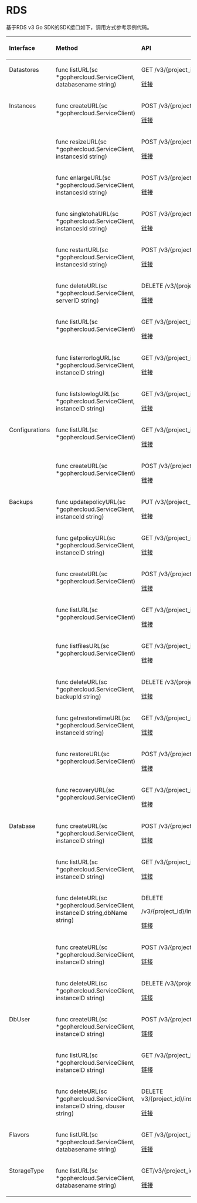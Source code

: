# RDS<a name="sdk_13_0010"></a>

基于RDS v3 Go SDK的SDK接口如下，调用方式参考示例代码。

<a name="table88286590166"></a>
<table><thead align="left"><tr id="row582865915163"><th class="cellrowborder" valign="top" width="26.25262526252625%" id="mcps1.1.4.1.1"><p id="p14828105991617"><a name="p14828105991617"></a><a name="p14828105991617"></a>Interface</p>
</th>
<th class="cellrowborder" valign="top" width="37.51375137513751%" id="mcps1.1.4.1.2"><p id="p1782875941610"><a name="p1782875941610"></a><a name="p1782875941610"></a>Method</p>
</th>
<th class="cellrowborder" valign="top" width="36.23362336233624%" id="mcps1.1.4.1.3"><p id="p58281959111614"><a name="p58281959111614"></a><a name="p58281959111614"></a>API</p>
</th>
</tr>
</thead>
<tbody><tr id="row11151923102211"><td class="cellrowborder" valign="top" width="26.25262526252625%" headers="mcps1.1.4.1.1 "><p id="p191151238224"><a name="p191151238224"></a><a name="p191151238224"></a>Datastores</p>
</td>
<td class="cellrowborder" valign="top" width="37.51375137513751%" headers="mcps1.1.4.1.2 "><p id="p11161723132212"><a name="p11161723132212"></a><a name="p11161723132212"></a>func listURL(sc *gophercloud.ServiceClient, databasename string)</p>
</td>
<td class="cellrowborder" valign="top" width="36.23362336233624%" headers="mcps1.1.4.1.3 "><p id="p811642342211"><a name="p811642342211"></a><a name="p811642342211"></a>GET /v3/{project_id}/datastores/{database_name}</p>
<p id="p1699013172311"><a name="p1699013172311"></a><a name="p1699013172311"></a><a href="https://support.huaweicloud.com/api-rds/rds_06_0001.html" target="_blank" rel="noopener noreferrer">链接</a></p>
</td>
</tr>
<tr id="row8829185951616"><td class="cellrowborder" rowspan="9" valign="top" width="26.25262526252625%" headers="mcps1.1.4.1.1 "><p id="p1082995919160"><a name="p1082995919160"></a><a name="p1082995919160"></a>Instances</p>
</td>
<td class="cellrowborder" valign="top" width="37.51375137513751%" headers="mcps1.1.4.1.2 "><p id="p882915596165"><a name="p882915596165"></a><a name="p882915596165"></a>func createURL(sc *gophercloud.ServiceClient)</p>
</td>
<td class="cellrowborder" valign="top" width="36.23362336233624%" headers="mcps1.1.4.1.3 "><p id="p7829959111613"><a name="p7829959111613"></a><a name="p7829959111613"></a>POST /v3/{project_id}/instances</p>
<p id="p118061537175715"><a name="p118061537175715"></a><a name="p118061537175715"></a><a href="https://support.huaweicloud.com/api-rds/rds_01_0002.html" target="_blank" rel="noopener noreferrer">链接</a></p>
</td>
</tr>
<tr id="row88291359181611"><td class="cellrowborder" valign="top" headers="mcps1.1.4.1.1 "><p id="p18829185991613"><a name="p18829185991613"></a><a name="p18829185991613"></a>func resizeURL(sc *gophercloud.ServiceClient, instancesId string)</p>
</td>
<td class="cellrowborder" valign="top" headers="mcps1.1.4.1.2 "><p id="p182925913163"><a name="p182925913163"></a><a name="p182925913163"></a>POST /v3/{project_id}/instances/{instance_id}/action</p>
<p id="p11580958287"><a name="p11580958287"></a><a name="p11580958287"></a><a href="https://support.huaweicloud.com/api-rds/rds_01_0101.html" target="_blank" rel="noopener noreferrer">链接</a></p>
</td>
</tr>
<tr id="row18385153271915"><td class="cellrowborder" valign="top" headers="mcps1.1.4.1.1 "><p id="p1638510322192"><a name="p1638510322192"></a><a name="p1638510322192"></a>func enlargeURL(sc *gophercloud.ServiceClient, instancesId string)</p>
</td>
<td class="cellrowborder" valign="top" headers="mcps1.1.4.1.2 "><p id="p17385123219198"><a name="p17385123219198"></a><a name="p17385123219198"></a>POST /v3/{project_id}/instances/{instance_id}/action</p>
<p id="p315010251896"><a name="p315010251896"></a><a name="p315010251896"></a><a href="https://support.huaweicloud.com/api-rds/rds_01_0102.html" target="_blank" rel="noopener noreferrer">链接</a></p>
</td>
</tr>
<tr id="row8260103516192"><td class="cellrowborder" valign="top" headers="mcps1.1.4.1.1 "><p id="p1726133581913"><a name="p1726133581913"></a><a name="p1726133581913"></a>func singletohaURL(sc *gophercloud.ServiceClient, instancesId string)</p>
</td>
<td class="cellrowborder" valign="top" headers="mcps1.1.4.1.2 "><p id="p32611235141918"><a name="p32611235141918"></a><a name="p32611235141918"></a>POST /v3/{project_id}/instances/{instance_id}/action</p>
<p id="p89321053171020"><a name="p89321053171020"></a><a name="p89321053171020"></a><a href="https://support.huaweicloud.com/api-rds/rds_01_0103.html" target="_blank" rel="noopener noreferrer">链接</a></p>
</td>
</tr>
<tr id="row415714292194"><td class="cellrowborder" valign="top" headers="mcps1.1.4.1.1 "><p id="p131581129111915"><a name="p131581129111915"></a><a name="p131581129111915"></a>func restartURL(sc *gophercloud.ServiceClient, instancesId string)</p>
</td>
<td class="cellrowborder" valign="top" headers="mcps1.1.4.1.2 "><p id="p11158029161918"><a name="p11158029161918"></a><a name="p11158029161918"></a>POST /v3/{project_id}/instances/{instance_id}/action</p>
<p id="p14348217171216"><a name="p14348217171216"></a><a name="p14348217171216"></a><a href="https://support.huaweicloud.com/api-rds/rds_06_0003.html" target="_blank" rel="noopener noreferrer">链接</a></p>
</td>
</tr>
<tr id="row17109926171913"><td class="cellrowborder" valign="top" headers="mcps1.1.4.1.1 "><p id="p5110826151918"><a name="p5110826151918"></a><a name="p5110826151918"></a>func deleteURL(sc *gophercloud.ServiceClient, serverID string)</p>
</td>
<td class="cellrowborder" valign="top" headers="mcps1.1.4.1.2 "><p id="p1110122641910"><a name="p1110122641910"></a><a name="p1110122641910"></a>DELETE /v3/{project_id}/instances/{instance_id}</p>
<p id="p8242145412123"><a name="p8242145412123"></a><a name="p8242145412123"></a><a href="https://support.huaweicloud.com/api-rds/rds_01_0003.html" target="_blank" rel="noopener noreferrer">链接</a></p>
</td>
</tr>
<tr id="row382912593166"><td class="cellrowborder" valign="top" headers="mcps1.1.4.1.1 "><p id="p1682915914169"><a name="p1682915914169"></a><a name="p1682915914169"></a>func listURL(sc *gophercloud.ServiceClient)</p>
</td>
<td class="cellrowborder" valign="top" headers="mcps1.1.4.1.2 "><p id="p7829155911165"><a name="p7829155911165"></a><a name="p7829155911165"></a>GET /v3/{project_id}/instances</p>
<p id="p8992127141515"><a name="p8992127141515"></a><a name="p8992127141515"></a><a href="https://support.huaweicloud.com/api-rds/rds_01_0004.html" target="_blank" rel="noopener noreferrer">链接</a></p>
</td>
</tr>
<tr id="row195415438615"><td class="cellrowborder" valign="top" headers="mcps1.1.4.1.1 "><p id="p14954124317617"><a name="p14954124317617"></a><a name="p14954124317617"></a>func listerrorlogURL(sc *gophercloud.ServiceClient, instanceID string)</p>
</td>
<td class="cellrowborder" valign="top" headers="mcps1.1.4.1.2 "><p id="p16954104319615"><a name="p16954104319615"></a><a name="p16954104319615"></a>GET /v3/{project_id}/instances/{instance_id}/errorlog</p>
<p id="p499513915710"><a name="p499513915710"></a><a name="p499513915710"></a><a href="https://support.huaweicloud.com/api-rds/rds_06_0004.html" target="_blank" rel="noopener noreferrer">链接</a></p>
</td>
</tr>
<tr id="row1498011461966"><td class="cellrowborder" valign="top" headers="mcps1.1.4.1.1 "><p id="p119805466610"><a name="p119805466610"></a><a name="p119805466610"></a>func listslowlogURL(sc *gophercloud.ServiceClient, instanceID string)</p>
</td>
<td class="cellrowborder" valign="top" headers="mcps1.1.4.1.2 "><p id="p3353838198"><a name="p3353838198"></a><a name="p3353838198"></a>GET /v3/{project_id}/instances/{instance_id}/slowlog</p>
<p id="p698019460618"><a name="p698019460618"></a><a name="p698019460618"></a><a href="https://support.huaweicloud.com/api-rds/rds_06_0005.html" target="_blank" rel="noopener noreferrer">链接</a></p>
</td>
</tr>
<tr id="row296118314616"><td class="cellrowborder" rowspan="2" valign="top" width="26.25262526252625%" headers="mcps1.1.4.1.1 "><p id="p175204411761"><a name="p175204411761"></a><a name="p175204411761"></a>Configurations</p>
</td>
<td class="cellrowborder" valign="top" width="37.51375137513751%" headers="mcps1.1.4.1.2 "><p id="p1696117318610"><a name="p1696117318610"></a><a name="p1696117318610"></a>func listURL(sc *gophercloud.ServiceClient)</p>
</td>
<td class="cellrowborder" valign="top" width="36.23362336233624%" headers="mcps1.1.4.1.3 "><p id="p169715261107"><a name="p169715261107"></a><a name="p169715261107"></a>GET /v3/{project_id}/configurations</p>
<p id="p187131055151213"><a name="p187131055151213"></a><a name="p187131055151213"></a><a href="https://support.huaweicloud.com/api-rds/rds_09_0301.html" target="_blank" rel="noopener noreferrer">链接</a></p>
</td>
</tr>
<tr id="row147913379615"><td class="cellrowborder" valign="top" headers="mcps1.1.4.1.1 "><p id="p6480737465"><a name="p6480737465"></a><a name="p6480737465"></a>func createURL(sc *gophercloud.ServiceClient)</p>
</td>
<td class="cellrowborder" valign="top" headers="mcps1.1.4.1.2 "><p id="p6840643157"><a name="p6840643157"></a><a name="p6840643157"></a>POST /v3/{project_id}/configurations</p>
<p id="p1165673312168"><a name="p1165673312168"></a><a name="p1165673312168"></a><a href="https://support.huaweicloud.com/api-rds/rds_09_0302.html" target="_blank" rel="noopener noreferrer">链接</a></p>
</td>
</tr>
<tr id="row16791910195511"><td class="cellrowborder" rowspan="9" valign="top" width="26.25262526252625%" headers="mcps1.1.4.1.1 "><p id="p16680121015555"><a name="p16680121015555"></a><a name="p16680121015555"></a>Backups</p>
</td>
<td class="cellrowborder" valign="top" width="37.51375137513751%" headers="mcps1.1.4.1.2 "><p id="p1268081011555"><a name="p1268081011555"></a><a name="p1268081011555"></a>func updatepolicyURL(sc *gophercloud.ServiceClient, instanceId string)</p>
</td>
<td class="cellrowborder" valign="top" width="36.23362336233624%" headers="mcps1.1.4.1.3 "><p id="p10680111035513"><a name="p10680111035513"></a><a name="p10680111035513"></a>PUT /v3/{project_id}/instances/{instance_id}/backups/policy</p>
<p id="p119961419122911"><a name="p119961419122911"></a><a name="p119961419122911"></a><a href="https://support.huaweicloud.com/api-rds/rds_09_0002.html" target="_blank" rel="noopener noreferrer">链接</a></p>
</td>
</tr>
<tr id="row15051415155513"><td class="cellrowborder" valign="top" headers="mcps1.1.4.1.1 "><p id="p1850581519557"><a name="p1850581519557"></a><a name="p1850581519557"></a>func getpolicyURL(sc *gophercloud.ServiceClient, instanceID string)</p>
</td>
<td class="cellrowborder" valign="top" headers="mcps1.1.4.1.2 "><p id="p8505415195514"><a name="p8505415195514"></a><a name="p8505415195514"></a>GET /v3/{project_id}/instances/{instance_id}/backups/policy</p>
<p id="p188761538143316"><a name="p188761538143316"></a><a name="p188761538143316"></a><a href="https://support.huaweicloud.com/api-rds/rds_09_0003.html" target="_blank" rel="noopener noreferrer">链接</a></p>
</td>
</tr>
<tr id="row9986187555"><td class="cellrowborder" valign="top" headers="mcps1.1.4.1.1 "><p id="p899161818553"><a name="p899161818553"></a><a name="p899161818553"></a>func createURL(sc *gophercloud.ServiceClient)</p>
</td>
<td class="cellrowborder" valign="top" headers="mcps1.1.4.1.2 "><p id="p699161875511"><a name="p699161875511"></a><a name="p699161875511"></a>POST /v3/{project_id}/backups</p>
<p id="p164911717155115"><a name="p164911717155115"></a><a name="p164911717155115"></a><a href="https://support.huaweicloud.com/api-rds/rds_09_0004.html" target="_blank" rel="noopener noreferrer">链接</a></p>
</td>
</tr>
<tr id="row5168172145512"><td class="cellrowborder" valign="top" headers="mcps1.1.4.1.1 "><p id="p81688217551"><a name="p81688217551"></a><a name="p81688217551"></a>func listURL(sc *gophercloud.ServiceClient)</p>
</td>
<td class="cellrowborder" valign="top" headers="mcps1.1.4.1.2 "><p id="p12169102118551"><a name="p12169102118551"></a><a name="p12169102118551"></a>GET /v3/{project_id}/backups</p>
<p id="p4962012165718"><a name="p4962012165718"></a><a name="p4962012165718"></a><a href="https://support.huaweicloud.com/api-rds/rds_09_0005.html" target="_blank" rel="noopener noreferrer">链接</a></p>
</td>
</tr>
<tr id="row11316184712554"><td class="cellrowborder" valign="top" headers="mcps1.1.4.1.1 "><p id="p11317124755512"><a name="p11317124755512"></a><a name="p11317124755512"></a>func listfilesURL(sc *gophercloud.ServiceClient)</p>
</td>
<td class="cellrowborder" valign="top" headers="mcps1.1.4.1.2 "><p id="p1931784795516"><a name="p1931784795516"></a><a name="p1931784795516"></a>GET /v3/{project_id}/backup-files</p>
<p id="p2096763616432"><a name="p2096763616432"></a><a name="p2096763616432"></a><a href="https://support.huaweicloud.com/api-rds/rds_09_0006.html" target="_blank" rel="noopener noreferrer">链接</a></p>
</td>
</tr>
<tr id="row16380175016556"><td class="cellrowborder" valign="top" headers="mcps1.1.4.1.1 "><p id="p13380195005510"><a name="p13380195005510"></a><a name="p13380195005510"></a>func deleteURL(sc *gophercloud.ServiceClient, backupId string)</p>
</td>
<td class="cellrowborder" valign="top" headers="mcps1.1.4.1.2 "><p id="p15380450195516"><a name="p15380450195516"></a><a name="p15380450195516"></a>DELETE /v3/{project_id}/backups/{backup_id}</p>
<p id="p1156110520610"><a name="p1156110520610"></a><a name="p1156110520610"></a><a href="https://support.huaweicloud.com/api-rds/rds_09_0007.html" target="_blank" rel="noopener noreferrer">链接</a></p>
</td>
</tr>
<tr id="row11859195395515"><td class="cellrowborder" valign="top" headers="mcps1.1.4.1.1 "><p id="p185917537554"><a name="p185917537554"></a><a name="p185917537554"></a>func getrestoretimeURL(sc *gophercloud.ServiceClient, instanceId string)</p>
</td>
<td class="cellrowborder" valign="top" headers="mcps1.1.4.1.2 "><p id="p1187418167916"><a name="p1187418167916"></a><a name="p1187418167916"></a>GET /v3/{project_id}/instances/{instance_id}/restore-time</p>
<p id="p178529279914"><a name="p178529279914"></a><a name="p178529279914"></a><a href="https://support.huaweicloud.com/api-rds/rds_09_0011.html" target="_blank" rel="noopener noreferrer">链接</a></p>
</td>
</tr>
<tr id="row47661656115519"><td class="cellrowborder" valign="top" headers="mcps1.1.4.1.1 "><p id="p207661056115511"><a name="p207661056115511"></a><a name="p207661056115511"></a>func restoreURL(sc *gophercloud.ServiceClient)</p>
</td>
<td class="cellrowborder" valign="top" headers="mcps1.1.4.1.2 "><p id="p044941044913"><a name="p044941044913"></a><a name="p044941044913"></a>POST /v3/{project_id}/instances</p>
<p id="p8405153013509"><a name="p8405153013509"></a><a name="p8405153013509"></a><a href="https://support.huaweicloud.com/api-rds/rds_09_0008.html" target="_blank" rel="noopener noreferrer">链接</a></p>
</td>
</tr>
<tr id="row19533619135617"><td class="cellrowborder" valign="top" headers="mcps1.1.4.1.1 "><p id="p853411917565"><a name="p853411917565"></a><a name="p853411917565"></a>func recoveryURL(sc *gophercloud.ServiceClient)</p>
</td>
<td class="cellrowborder" valign="top" headers="mcps1.1.4.1.2 "><p id="p1979418565710"><a name="p1979418565710"></a><a name="p1979418565710"></a>GET /v3/{project_id}/instances/recovery</p>
<p id="p1753461935616"><a name="p1753461935616"></a><a name="p1753461935616"></a><a href="https://support.huaweicloud.com/api-rds/rds_09_0009.html" target="_blank" rel="noopener noreferrer">链接</a></p>
</td>
</tr>
<tr id="row132338311265"><td class="cellrowborder" rowspan="5" valign="top" width="26.25262526252625%" headers="mcps1.1.4.1.1 "><p id="p14234143162618"><a name="p14234143162618"></a><a name="p14234143162618"></a>Database</p>
</td>
<td class="cellrowborder" valign="top" width="37.51375137513751%" headers="mcps1.1.4.1.2 "><p id="p323417392616"><a name="p323417392616"></a><a name="p323417392616"></a>func createURL(sc *gophercloud.ServiceClient, instanceID string)</p>
</td>
<td class="cellrowborder" valign="top" width="36.23362336233624%" headers="mcps1.1.4.1.3 "><p id="p12234123152617"><a name="p12234123152617"></a><a name="p12234123152617"></a>POST /v3/{project_id}/instances/{instance_id}/database</p>
<p id="p57464382261"><a name="p57464382261"></a><a name="p57464382261"></a><a href="https://support.huaweicloud.com/api-rds/rds_06_0007.html" target="_blank" rel="noopener noreferrer">链接</a></p>
</td>
</tr>
<tr id="row1374791919285"><td class="cellrowborder" valign="top" headers="mcps1.1.4.1.1 "><p id="p57474193287"><a name="p57474193287"></a><a name="p57474193287"></a>func listURL(sc *gophercloud.ServiceClient, instanceID string)</p>
</td>
<td class="cellrowborder" valign="top" headers="mcps1.1.4.1.2 "><p id="p11747419142819"><a name="p11747419142819"></a><a name="p11747419142819"></a>GET /v3/{project_id}/instances/{instance_id}/database/detail</p>
<p id="p114714852917"><a name="p114714852917"></a><a name="p114714852917"></a><a href="https://support.huaweicloud.com/api-rds/rds_06_0035.html" target="_blank" rel="noopener noreferrer">链接</a></p>
</td>
</tr>
<tr id="row13285151613113"><td class="cellrowborder" valign="top" headers="mcps1.1.4.1.1 "><p id="p1628515163318"><a name="p1628515163318"></a><a name="p1628515163318"></a>func deleteURL(sc *gophercloud.ServiceClient, instanceID string,dbName string)</p>
</td>
<td class="cellrowborder" valign="top" headers="mcps1.1.4.1.2 "><p id="p179621502588"><a name="p179621502588"></a><a name="p179621502588"></a>DELETE</p>
<p id="p132851116193120"><a name="p132851116193120"></a><a name="p132851116193120"></a>/v3/{project_id}/instances/{instance_id}/database/{db_name}</p>
<p id="p15468184933415"><a name="p15468184933415"></a><a name="p15468184933415"></a><a href="https://support.huaweicloud.com/api-rds/rds_06_0009.html" target="_blank" rel="noopener noreferrer">链接</a></p>
</td>
</tr>
<tr id="row11332194583314"><td class="cellrowborder" valign="top" headers="mcps1.1.4.1.1 "><p id="p1433318455331"><a name="p1433318455331"></a><a name="p1433318455331"></a>func createURL(sc *gophercloud.ServiceClient, instanceID string)</p>
</td>
<td class="cellrowborder" valign="top" headers="mcps1.1.4.1.2 "><p id="p8333114543310"><a name="p8333114543310"></a><a name="p8333114543310"></a>POST /v3/{project_id}/instances/{instance_id}/db_privilege</p>
<p id="p17748163113715"><a name="p17748163113715"></a><a name="p17748163113715"></a><a href="https://support.huaweicloud.com/api-rds/rds_06_0013.html" target="_blank" rel="noopener noreferrer">链接</a></p>
</td>
</tr>
<tr id="row1133813525431"><td class="cellrowborder" valign="top" headers="mcps1.1.4.1.1 "><p id="p1233965211434"><a name="p1233965211434"></a><a name="p1233965211434"></a>func deleteURL(sc *gophercloud.ServiceClient, instanceID string)</p>
</td>
<td class="cellrowborder" valign="top" headers="mcps1.1.4.1.2 "><p id="p3339165264318"><a name="p3339165264318"></a><a name="p3339165264318"></a>DELETE /v3/{project_id}/instances/{instance_id}/db_privilege</p>
<p id="p14977947154515"><a name="p14977947154515"></a><a name="p14977947154515"></a><a href="https://support.huaweicloud.com/api-rds/rds_06_0014.html" target="_blank" rel="noopener noreferrer">链接</a></p>
</td>
</tr>
<tr id="row13115202213483"><td class="cellrowborder" rowspan="3" valign="top" width="26.25262526252625%" headers="mcps1.1.4.1.1 "><p id="p18116122210482"><a name="p18116122210482"></a><a name="p18116122210482"></a>DbUser</p>
</td>
<td class="cellrowborder" valign="top" width="37.51375137513751%" headers="mcps1.1.4.1.2 "><p id="p201161221485"><a name="p201161221485"></a><a name="p201161221485"></a>func createURL(sc *gophercloud.ServiceClient, instanceID string)</p>
</td>
<td class="cellrowborder" valign="top" width="36.23362336233624%" headers="mcps1.1.4.1.3 "><p id="p54581299498"><a name="p54581299498"></a><a name="p54581299498"></a>POST /v3/{project_id}/instances/{instance_id}/db_user</p>
<p id="p1811622234814"><a name="p1811622234814"></a><a name="p1811622234814"></a><a href="https://support.huaweicloud.com/api-rds/rds_06_0010.html" target="_blank" rel="noopener noreferrer">链接</a></p>
</td>
</tr>
<tr id="row1266142412487"><td class="cellrowborder" valign="top" headers="mcps1.1.4.1.1 "><p id="p186611249486"><a name="p186611249486"></a><a name="p186611249486"></a>func listURL(sc *gophercloud.ServiceClient, instanceID string)</p>
</td>
<td class="cellrowborder" valign="top" headers="mcps1.1.4.1.2 "><p id="p794921517558"><a name="p794921517558"></a><a name="p794921517558"></a>GET /v3/{project_id}/instances/{instance_id}/db_user/detail</p>
<p id="p135491544185315"><a name="p135491544185315"></a><a name="p135491544185315"></a><a href="https://support.huaweicloud.com/api-rds/rds_06_0032.html" target="_blank" rel="noopener noreferrer">链接</a></p>
</td>
</tr>
<tr id="row174591215718"><td class="cellrowborder" valign="top" headers="mcps1.1.4.1.1 "><p id="p846212155718"><a name="p846212155718"></a><a name="p846212155718"></a>func deleteURL(sc *gophercloud.ServiceClient, instanceID string, dbuser string)</p>
</td>
<td class="cellrowborder" valign="top" headers="mcps1.1.4.1.2 "><p id="p2046151219577"><a name="p2046151219577"></a><a name="p2046151219577"></a>DELETE v3/{project_id}/instances/{instance_id}/db_user/{user_name}</p>
<p id="p144357112585"><a name="p144357112585"></a><a name="p144357112585"></a><a href="https://support.huaweicloud.com/api-rds/rds_06_0012.html" target="_blank" rel="noopener noreferrer">链接</a></p>
</td>
</tr>
<tr id="row17960127155813"><td class="cellrowborder" valign="top" width="26.25262526252625%" headers="mcps1.1.4.1.1 "><p id="p13960182785814"><a name="p13960182785814"></a><a name="p13960182785814"></a>Flavors</p>
</td>
<td class="cellrowborder" valign="top" width="37.51375137513751%" headers="mcps1.1.4.1.2 "><p id="p1696052765816"><a name="p1696052765816"></a><a name="p1696052765816"></a>func listURL(sc *gophercloud.ServiceClient, databasename string)</p>
</td>
<td class="cellrowborder" valign="top" width="36.23362336233624%" headers="mcps1.1.4.1.3 "><p id="p1650201110115"><a name="p1650201110115"></a><a name="p1650201110115"></a>GET /v3/{project_id}/flavors/{database_name}</p>
<p id="p1096112713585"><a name="p1096112713585"></a><a name="p1096112713585"></a><a href="https://support.huaweicloud.com/api-rds/rds_06_0002.html" target="_blank" rel="noopener noreferrer">链接</a></p>
</td>
</tr>
<tr id="row19831111718315"><td class="cellrowborder" valign="top" width="26.25262526252625%" headers="mcps1.1.4.1.1 "><p id="p16832101718313"><a name="p16832101718313"></a><a name="p16832101718313"></a>StorageType</p>
</td>
<td class="cellrowborder" valign="top" width="37.51375137513751%" headers="mcps1.1.4.1.2 "><p id="p128328174318"><a name="p128328174318"></a><a name="p128328174318"></a>func listURL(sc *gophercloud.ServiceClient, databasename string)</p>
</td>
<td class="cellrowborder" valign="top" width="36.23362336233624%" headers="mcps1.1.4.1.3 "><p id="p16832161713316"><a name="p16832161713316"></a><a name="p16832161713316"></a>GET/v3/{project_id}/storage-type/{database_name}</p>
<p id="p171635581139"><a name="p171635581139"></a><a name="p171635581139"></a><a href="https://support.huaweicloud.com/api-rds/rds_04_0002.html" target="_blank" rel="noopener noreferrer">链接</a></p>
</td>
</tr>
</tbody>
</table>

